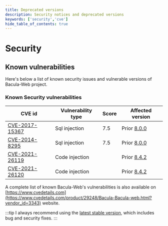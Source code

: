 ```yaml
---
title: Deprecated versions
description: Security notices and deprecated versions
keywords: ['security','cve']
hide_table_of_contents: true
---
```


# Security

## Known vulnerabilities

Here's below a list of known security issues and vulnerable versions of Bacula-Web project.

### Known Security vulnerabilities

| CVE id                                                           | Vulnerability type | Score | Affected version                                                            |
|------------------------------------------------------------------|--------------------|-------|-----------------------------------------------------------------------------|
| [CVE-2017-15367](https://www.cvedetails.com/cve/CVE-2017-15367/) | Sql injection      | 7.5   | Prior [8.0.0](https://github.com/bacula-web/bacula-web/releases/tag/v8.0.0) |
| [CVE-2014-8295](https://www.cvedetails.com/cve/CVE-2014-8295/)   | Sql injection      | 7.5   | Prior [8.0.0](https://github.com/bacula-web/bacula-web/releases/tag/v8.0.0) |
| [CVE-2021-26119](https://www.cvedetails.com/cve/CVE-2021-26119/) | Code injection     |       | Prior [8.4.2](https://github.com/bacula-web/bacula-web/releases/tag/v8.4.2) |
| [CVE-2021-26120](https://www.cvedetails.com/cve/CVE-2021-26120/) | Code injection     |       | Prior [8.4.2](https://github.com/bacula-web/bacula-web/releases/tag/v8.4.2) |

A complete list of known Bacula-Web's vulnerabilities is also available on [https://www.cvedetails.com](https://www.cvedetails.com/product/29248/Bacula-Bacula-web.html?vendor_id=3343) website.

:::tip
I always recommend using the [latest stable version](https://github.com/bacula-web/bacula-web/releases), which includes bug and security fixes.
:::
